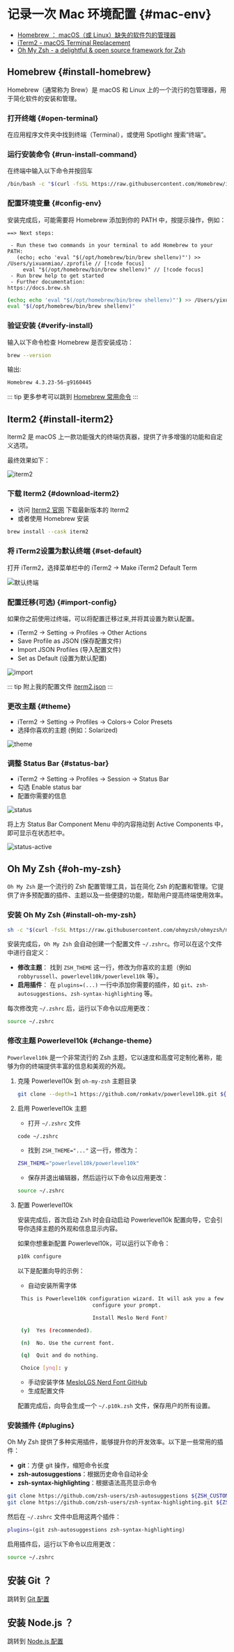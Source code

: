 # 记录一次 Mac 环境配置 {#mac-env}

- [Homebrew ： macOS（或 Linux）缺失的软件包的管理器](https://brew.sh/zh-cn/)
- [iTerm2 - macOS Terminal Replacement](https://iterm2.com/)
- [Oh My Zsh - a delightful &amp; open source framework for Zsh](https://ohmyz.sh/)

## Homebrew {#install-homebrew}

Homebrew（通常称为 Brew）是 macOS 和 Linux 上的一个流行的包管理器，用于简化软件的安装和管理。

### 打开终端 {#open-terminal}

在应用程序文件夹中找到终端（Terminal），或使用 Spotlight 搜索“终端”。

### 运行安装命令 {#run-install-command}

在终端中输入以下命令并按回车

```sh
/bin/bash -c "$(curl -fsSL https://raw.githubusercontent.com/Homebrew/install/HEAD/install.sh)"
```

### 配置环境变量 {#config-env}

安装完成后，可能需要将 Homebrew 添加到你的 PATH 中，按提示操作，例如：

```text {4-5}
==> Next steps:

 - Run these two commands in your terminal to add Homebrew to your PATH:
   (echo; echo 'eval "$(/opt/homebrew/bin/brew shellenv)"') >> /Users/yixuanmiao/.zprofile // [!code focus]
     eval "$(/opt/homebrew/bin/brew shellenv)" // [!code focus]
 - Run brew help to get started
 - Further documentation:
https://docs.brew.sh
```

```sh
(echo; echo 'eval "$(/opt/homebrew/bin/brew shellenv)"') >> /Users/yixuanmiao/.zprofile
eval "$(/opt/homebrew/bin/brew shellenv)"
```

### 验证安装 {#verify-install}

输入以下命令检查 Homebrew 是否安装成功：

```sh
brew --version
```

输出:

```sh
Homebrew 4.3.23-56-g9160445
```

::: tip
更多参考可以跳到 [Homebrew 常用命令](./brew)
:::

## Iterm2 {#install-iterm2}

Iterm2 是 macOS 上一款功能强大的终端仿真器，提供了许多增强的功能和自定义选项。

最终效果如下：

![iterm2](/iterm2/iterm2.png)

### 下载 Iterm2 {#download-iterm2}

- 访问 [Iterm2 官网](https://iterm2.com/) 下载最新版本的 Iterm2
- 或者使用 Homebrew 安装

```sh
brew install --cask iterm2
```

### 将 iTerm2设置为默认终端 {#set-default}

打开 iTerm2，选择菜单栏中的 iTerm2 -> Make iTerm2 Default Term

![默认终端](/iterm2/default.png)

### 配置迁移(可选) {#import-config}

如果你之前使用过终端，可以将配置迁移过来,并将其设置为默认配置。

- iTerm2 -> Setting -> Profiles -> Other Actions
- Save Profile as JSON (保存配置文件)
- Import JSON Profiles (导入配置文件)
- Set as Default (设置为默认配置)

![import](/iterm2/import.png)

::: tip
附上我的配置文件 [iterm2.json](/iterm2/default.json)
:::

### 更改主题 {#theme}

- iTerm2 -> Setting -> Profiles -> Colors-> Color Presets
- 选择你喜欢的主题 (例如：Solarized)

![theme](/iterm2/theme.png)

### 调整 Status Bar {#status-bar}

- iTerm2 -> Setting -> Profiles -> Session -> Status Bar
- 勾选 Enable status bar
- 配置你需要的信息

![status](/iterm2/status.png)

将上方 Status Bar Component Menu 中的内容拖动到 Active Components 中，即可显示在状态栏中。

![status-active](/iterm2/status-active.png)

## Oh My Zsh {#oh-my-zsh}

`Oh My Zsh` 是一个流行的 Zsh 配置管理工具，旨在简化 Zsh 的配置和管理。它提供了许多预配置的插件、主题以及一些便捷的功能，帮助用户提高终端使用效率。

### 安装 Oh My Zsh {#install-oh-my-zsh}

```sh
sh -c "$(curl -fsSL https://raw.githubusercontent.com/ohmyzsh/ohmyzsh/master/tools/install.sh)"
```

安装完成后，`Oh My Zsh` 会自动创建一个配置文件 `~/.zshrc`。你可以在这个文件中进行自定义：

- **修改主题**： 找到 `ZSH_THEME` 这一行，修改为你喜欢的主题（例如 `robbyrussell`、`powerlevel10k/powerlevel10k` 等）。
- **启用插件**： 在 `plugins=(...)` 一行中添加你需要的插件，如 `git`、`zsh-autosuggestions`、`zsh-syntax-highlighting` 等。

每次修改完 `~/.zshrc` 后，运行以下命令以应用更改：

```sh
source ~/.zshrc
```

### 修改主题 Powerlevel10k {#change-theme}

`Powerlevel10k` 是一个非常流行的 Zsh 主题，它以速度和高度可定制化著称，能够为你的终端提供丰富的信息和美观的外观。

1. 克隆 Powerlevel10k 到 `oh-my-zsh` 主题目录

   ```sh
   git clone --depth=1 https://github.com/romkatv/powerlevel10k.git ${ZSH_CUSTOM:-~/.oh-my-zsh/custom}/themes/powerlevel10k
   ```

2. 启用 Powerlevel10k 主题

   - 打开 `~/.zshrc` 文件

   ```sh
   code ~/.zshrc
   ```

   - 找到 `ZSH_THEME="..."` 这一行，修改为：

   ```sh
   ZSH_THEME="powerlevel10k/powerlevel10k"
   ```

   - 保存并退出编辑器，然后运行以下命令以应用更改：

   ```sh
   source ~/.zshrc
   ```

3. 配置 Powerlevel10k

   安装完成后，首次启动 Zsh 时会自动启动 Powerlevel10k 配置向导，它会引导你选择主题的外观和信息显示内容。

   如果你想重新配置 Powerlevel10k，可以运行以下命令：

   ```sh
   p10k configure
   ```

   以下是配置向导的示例：

   - 自动安装所需字体

   ```sh
    This is Powerlevel10k configuration wizard. It will ask you a few questions and
                           configure your prompt.

                           Install Meslo Nerd Font?

    (y)  Yes (recommended).

    (n)  No. Use the current font.

    (q)  Quit and do nothing.

    Choice [ynq]: y

   ```

   - 手动安装字体 [MesloLGS Nerd Font GitHub](https://github.com/romkatv/powerlevel10k#manual-font-installation)
   - 生成配置文件

   配置完成后，向导会生成一个 `~/.p10k.zsh` 文件，保存用户的所有设置。

### 安装插件 {#plugins}

Oh My Zsh 提供了多种实用插件，能够提升你的开发效率。以下是一些常用的插件：

- **git**：方便 git 操作，缩短命令长度
- **zsh-autosuggestions**：根据历史命令自动补全
- **zsh-syntax-highlighting**：根据语法高亮显示命令

```sh
git clone https://github.com/zsh-users/zsh-autosuggestions ${ZSH_CUSTOM:-~/.oh-my-zsh/custom}/plugins/zsh-autosuggestions
git clone https://github.com/zsh-users/zsh-syntax-highlighting.git ${ZSH_CUSTOM:-~/.oh-my-zsh/custom}/plugins/zsh-syntax-highlighting
```

然后在 `~/.zshrc` 文件中启用这两个插件：

```sh
plugins=(git zsh-autosuggestions zsh-syntax-highlighting)
```

启用插件后，运行以下命令以应用更改：

```sh
source ~/.zshrc
```

## 安装 Git ？

跳转到 [Git 配置](../environment/git)

## 安装 Node.js ？

跳转到 [Node.js 配置](../environment/node)
